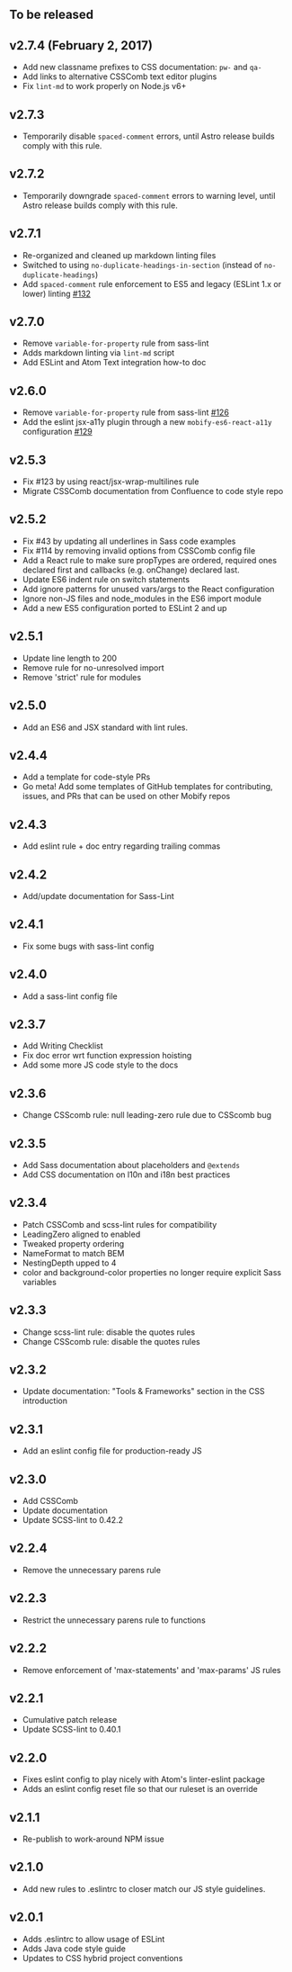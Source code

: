 ## To be released

## v2.7.4 (February 2, 2017)
- Add new classname prefixes to CSS documentation: `pw-` and `qa-`
- Add links to alternative CSSComb text editor plugins
- Fix `lint-md` to work properly on Node.js v6+

## v2.7.3
- Temporarily disable `spaced-comment` errors, until Astro release builds comply
  with this rule.

## v2.7.2
- Temporarily downgrade `spaced-comment` errors to warning level, until Astro
  release builds comply with this rule.

## v2.7.1
- Re-organized and cleaned up markdown linting files
- Switched to using `no-duplicate-headings-in-section` (instead of
  `no-duplicate-headings`)
- Add `spaced-comment` rule enforcement to ES5 and legacy (ESLint 1.x or lower)
  linting [#132](https://github.com/mobify/mobify-code-style/pull/132)

## v2.7.0
- Remove `variable-for-property` rule from sass-lint
- Adds markdown linting via `lint-md` script
- Add ESLint and Atom Text integration how-to doc

## v2.6.0
- Remove `variable-for-property` rule from sass-lint
  [#126](https://github.com/mobify/mobify-code-style/pull/126)
- Add the eslint jsx-a11y plugin through a new `mobify-es6-react-a11y`
  configuration [#129](https://github.com/mobify/mobify-code-style/pull/129)

## v2.5.3
- Fix #123 by using react/jsx-wrap-multilines rule
- Migrate CSSComb documentation from Confluence to code style repo

## v2.5.2
- Fix #43 by updating all underlines in Sass code examples
- Fix #114 by removing invalid options from CSSComb config file
- Add a React rule to make sure propTypes are ordered, required ones declared
  first and callbacks (e.g. onChange) declared last.
- Update ES6 indent rule on switch statements
- Add ignore patterns for unused vars/args to the React configuration
- Ignore non-JS files and node\_modules in the ES6 import module
- Add a new ES5 configuration ported to ESLint 2 and up

## v2.5.1
- Update line length to 200
- Remove rule for no-unresolved import
- Remove 'strict' rule for modules

## v2.5.0
- Add an ES6 and JSX standard with lint rules.

## v2.4.4
- Add a template for code-style PRs
- Go meta! Add some templates of GitHub templates for contributing, issues, and
  PRs that can be used on other Mobify repos

## v2.4.3
- Add eslint rule + doc entry regarding trailing commas

## v2.4.2
- Add/update documentation for Sass-Lint

## v2.4.1
- Fix some bugs with sass-lint config

## v2.4.0
- Add a sass-lint config file

## v2.3.7
- Add Writing Checklist
- Fix doc error wrt function expression hoisting
- Add some more JS code style to the docs

## v2.3.6
- Change CSScomb rule: null leading-zero rule due to CSScomb bug

## v2.3.5
- Add Sass documentation about placeholders and `@extends`
- Add CSS documentation on l10n and i18n best practices

## v2.3.4
- Patch CSSComb and scss-lint rules for compatibility
- LeadingZero aligned to enabled
- Tweaked property ordering
- NameFormat to match BEM
- NestingDepth upped to 4
- color and background-color properties no longer require explicit Sass
  variables

## v2.3.3
- Change scss-lint rule: disable the quotes rules
- Change CSScomb rule: disable the quotes rules

## v2.3.2
- Update documentation: "Tools & Frameworks" section in the CSS introduction

## v2.3.1
- Add an eslint config file for production-ready JS

## v2.3.0
- Add CSSComb
- Update documentation
- Update SCSS-lint to 0.42.2

## v2.2.4
- Remove the unnecessary parens rule

## v2.2.3
- Restrict the unnecessary parens rule to functions

## v2.2.2
- Remove enforcement of 'max-statements' and 'max-params' JS rules

## v2.2.1
- Cumulative patch release
- Update SCSS-lint to 0.40.1

## v2.2.0
- Fixes eslint config to play nicely with Atom's linter-eslint package
- Adds an eslint config reset file so that our ruleset is an override

## v2.1.1
- Re-publish to work-around NPM issue

## v2.1.0
- Add new rules to .eslintrc to closer match our JS style guidelines.

## v2.0.1
- Adds .eslintrc to allow usage of ESLint
- Adds Java code style guide
- Updates to CSS hybrid project conventions
